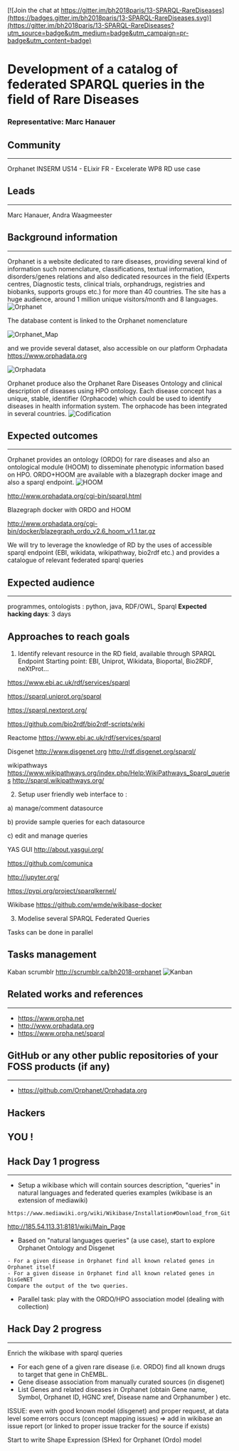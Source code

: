 [![Join the chat at https://gitter.im/bh2018paris/13-SPARQL-RareDiseases](https://badges.gitter.im/bh2018paris/13-SPARQL-RareDiseases.svg)](https://gitter.im/bh2018paris/13-SPARQL-RareDiseases?utm_source=badge&utm_medium=badge&utm_campaign=pr-badge&utm_content=badge)


# Development of a catalog of federated SPARQL queries in the field of Rare Diseases

### Representative: Marc Hanauer

## Community
---

Orphanet INSERM US14 - ELixir FR - Excelerate WP8 RD use case

## Leads
---
Marc Hanauer, Andra Waagmeester

## Background information
---
Orphanet is a website dedicated to rare diseases, providing several kind of information such nomenclature, classifications, textual information, disorders/genes relations and also dedicated resources in the field (Experts centres, Diagnostic tests, clinical trials, orphandrugs, registries and biobanks, supports groups etc.) for more than 40 countries. 
The site has a huge audience, around 1 million unique visitors/month and 8 languages. 
![Orphanet](images/Orphanet.png)

The database content is linked to the Orphanet nomenclature

![Orphanet_Map](images/ORPHANET-map.png)

and we provide several dataset, also accessible on our platform Orphadata https://www.orphadata.org

![Orphadata](images/Screenshot_Orphadata.png)

Orphanet produce also the Orphanet Rare Diseases Ontology and clinical description of diseases using HPO ontology. Each disease concept has a unique, stable, identifier (Orphacode) which could be used to identify diseases in health information system. The orphacode has been integrated in several countries.
![Codification](images/map-codificationOrpha2018.jpg)


## Expected outcomes
---

Orphanet provides an ontology (ORDO) for rare diseases and also an ontological module (HOOM) to disseminate phenotypic information based on HPO. ORDO+HOOM are available with a blazegraph docker image and also a sparql endpoint. 
![HOOM](images/HOOM-ORDO.png)

http://www.orphadata.org/cgi-bin/sparql.html

Blazegraph docker with ORDO and HOOM

http://www.orphadata.org/cgi-bin/docker/blazegraph_ordo_v2.6_hoom_v1.1.tar.gz

We will try to leverage the knowledge of RD by the uses of accessible sparql endpoint (EBI, wikidata, wikipathway, bio2rdf etc.) and provides a catalogue of relevant federated sparql queries

## Expected audience
---

programmes, ontologists : python, java, RDF/OWL, Sparql
**Expected hacking days**: 3 days

## Approaches to reach goals
1) Identify relevant resource in the RD field, available through SPARQL Endpoint
Starting point: EBI, Uniprot, Wikidata, Bioportal, Bio2RDF, neXtProt...

https://www.ebi.ac.uk/rdf/services/sparql

https://sparql.uniprot.org/sparql

https://sparql.nextprot.org/

https://github.com/bio2rdf/bio2rdf-scripts/wiki

Reactome
https://www.ebi.ac.uk/rdf/services/sparql


Disgenet
http://www.disgenet.org
http://rdf.disgenet.org/sparql/


wikipathways
https://www.wikipathways.org/index.php/Help:WikiPathways_Sparql_queries
http://sparql.wikipathways.org/


2) Setup user friendly web interface to :

a) manage/comment datasource

b) provide sample queries for each datasource

c) edit and manage queries

YAS GUI
http://about.yasgui.org/

https://github.com/comunica

http://jupyter.org/

https://pypi.org/project/sparqlkernel/

Wikibase
https://github.com/wmde/wikibase-docker


3) Modelise several SPARQL Federated Queries

Tasks can be done in parallel

## Tasks management
Kaban scrumblr
http://scrumblr.ca/bh2018-orphanet
![Kanban](images/kanban.png)

## Related works and references
---

- https://www.orpha.net
- http://www.orphadata.org
- https://www.orpha.net/sparql

## GitHub or any other public repositories of your FOSS products (if any)
---

- https://github.com/Orphanet/Orphadata.org 

## Hackers
YOU !
---

## Hack Day 1 progress
---

- Setup a wikibase which will contain sources description, "queries" in natural languages and federated queries examples
(wikibase is an extension of mediawiki)
```
https://www.mediawiki.org/wiki/Wikibase/Installation#Download_from_Git
```


http://185.54.113.31:8181/wiki/Main_Page


- Based on "natural languages queries" (a use case), start to explore Orphanet Ontology and Disgenet 
```
- For a given disease in Orphanet find all known related genes in Orphanet itself 
- For a given disease in Orphanet find all known related genes in DisGeNET 
Compare the output of the two queries. 
```

- Parallel task: play with the ORDO/HPO association model (dealing with collection)

## Hack Day 2 progress
---
Enrich the wikibase with sparql queries
- For each gene of a given rare disease (i.e. ORDO) find all known drugs to target that gene in ChEMBL. 
- Gene disease association from manually curated sources (in disgenet)
- List Genes and related diseases in Orphanet (obtain Gene name, Symbol, Orphanet ID, HGNC xref, Disease name and Orphanumber )
etc.

ISSUE: even with good known model (disgenet) and proper request, at data level some errors occurs (concept mapping issues)
=> add in wikibase an issue report (or linked to proper issue tracker for the source if exists)

Start to write Shape Expression (SHex) for Orphanet (Ordo) model


